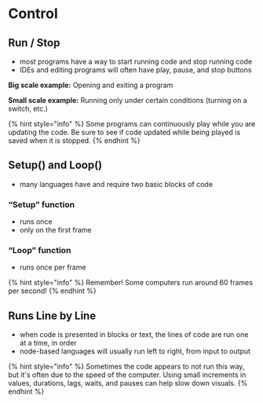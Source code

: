 # Control

## Run / Stop

* most programs have a way to start running code and stop running code
* IDEs and editing programs will often have play, pause, and stop buttons

**Big scale example:** Opening and exiting a program

**Small scale example:** Running only under certain conditions (turning on a switch, etc.)

{% hint style="info" %}
Some programs can continuously play while you are updating the code. Be sure to see if code updated while being played is saved when it is stopped.
{% endhint %}

## Setup() and Loop()

* many languages have and require two basic blocks of code

### “Setup” function

* runs once
* only on the first frame

### “Loop” function

* runs once per frame

{% hint style="info" %}
Remember! Some computers run around 60 frames per second!
{% endhint %}

## Runs Line by Line

* when code is presented in blocks or text, the lines of code are run one at a time, in order
* node-based languages will usually run left to right, from input to output

{% hint style="info" %}
Sometimes the code appears to not run this way, but it's often due to the speed of the computer. Using small increments in values, durations, lags, waits, and pauses can help slow down visuals.
{% endhint %}

